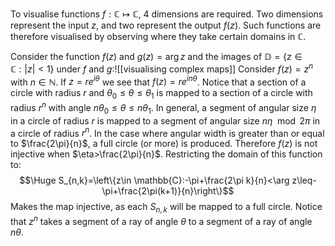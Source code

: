 
To visualise functions $f:\mathbb{C}\mapsto \mathbb{C}$, $4$ dimensions are required. Two dimensions represent the input $z$, and two represent the output $f(z)$. Such functions are therefore visualised by observing where they take certain domains in $\mathbb{C}$.

 Consider the function $f(z)$ and $g(z)=\arg z$ and the images of $\mathbb{D}=\{z\in \mathbb{C}:|z|<1\}$ under $f$ and $g$:![[visualising complex maps]]
 Consider $f(z)=z^n$ with $n\in \mathbb{N}$. If $z=re^{i\theta}$ we see that $f(z)=re^{in\theta}$. Notice that a section of a circle with radius $r$ and $\theta_0\leq\theta\leq\theta_1$ is mapped to a section of a circle with radius $r^n$ with angle $n\theta_0\leq \theta\leq n\theta_1$. In general, a segment of angular size $\eta$ in a circle of radius $r$ is mapped to a segment of angular size $n\eta\mod 2\pi$ in a circle of radius $r^n$. In the case where angular width is greater than or equal to $\frac{2\pi}{n}$, a full circle (or more) is produced. Therefore $f(z)$ is not injective when $\eta>\frac{2\pi}{n}$. Restricting the domain of this function to:$$\Huge S_{n,k}=\left\{z\in \mathbb{C}:-\pi+\frac{2\pi k}{n}<\arg z\leq-\pi+\frac{2\pi(k+1)}{n}\right\}$$Makes the map injective, as each $S_{n,k}$ will be mapped to a full circle. Notice that $z^n$ takes a segment of a ray of angle $\theta$ to a segment of a ray of angle $n\theta$.